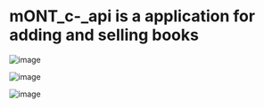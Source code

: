 # mONT_c-_api is a application for adding and selling books

![image](https://github.com/Tw1chee2k/mONT_c-_apl/assets/117592041/05d0ff94-08b5-4375-89c1-6faae61ee47b)

![image](https://github.com/Tw1chee2k/mONT_c-_apl/assets/117592041/49d51399-1fa9-458f-8c33-32fc9c6a65e4)

![image](https://github.com/Tw1chee2k/mONT_c-_apl/assets/117592041/836c3155-f365-464c-bd0e-8f5aeb5639ed)


